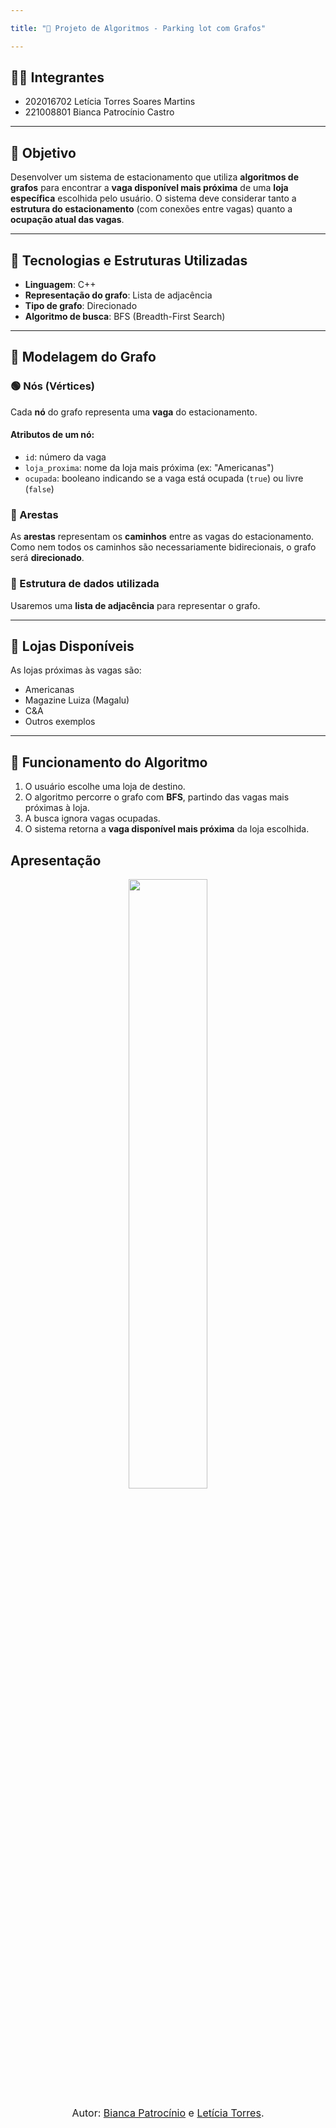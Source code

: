 ```yaml
---

title: "🚗 Projeto de Algoritmos - Parking lot com Grafos"

---
```


## 👩‍💻 Integrantes

- 202016702 Letícia Torres Soares Martins  
- 221008801	Bianca Patrocínio Castro

---


## 🎯 Objetivo

Desenvolver um sistema de estacionamento que utiliza **algoritmos de grafos** para encontrar a **vaga disponível mais próxima** de uma **loja específica** escolhida pelo usuário. O sistema deve considerar tanto a **estrutura do estacionamento** (com conexões entre vagas) quanto a **ocupação atual das vagas**.

---

## 🔧 Tecnologias e Estruturas Utilizadas

- **Linguagem**: C++
- **Representação do grafo**: Lista de adjacência
- **Tipo de grafo**: Direcionado
- **Algoritmo de busca**: BFS (Breadth-First Search)

---

## 🧩 Modelagem do Grafo

### 🟢 Nós (Vértices)
Cada **nó** do grafo representa uma **vaga** do estacionamento.

#### Atributos de um nó:
- `id`: número da vaga
- `loja_proxima`: nome da loja mais próxima (ex: "Americanas")
- `ocupada`: booleano indicando se a vaga está ocupada (`true`) ou livre (`false`)

### 🔗 Arestas
As **arestas** representam os **caminhos** entre as vagas do estacionamento. Como nem todos os caminhos são necessariamente bidirecionais, o grafo será **direcionado**.

### 🧱 Estrutura de dados utilizada
Usaremos uma **lista de adjacência** para representar o grafo.

---

## 🏪 Lojas Disponíveis

As lojas próximas às vagas são:

- Americanas
- Magazine Luiza (Magalu)
- C&A
- Outros exemplos

---

## 🧠 Funcionamento do Algoritmo

1. O usuário escolhe uma loja de destino.
2. O algoritmo percorre o grafo com **BFS**, partindo das vagas mais próximas à loja.
3. A busca ignora vagas ocupadas.
4. O sistema retorna a **vaga disponível mais próxima** da loja escolhida.

## Apresentação 

<div align="center">
<a href="https://youtu.be/PoJ3FK-J3wM?si=VLjQ5nK-w6U8Dh7-"><img src="https://i.imgur.com/nNBEJk2.png" width="50%"></a>
</div>

<font size="3"><p style="text-align: center">Autor: [Bianca Patrocínio](https://github.com/BiancaPatrocinio7) e [Letícia Torres](https://github.com/leticiatmartins).</p></font>
